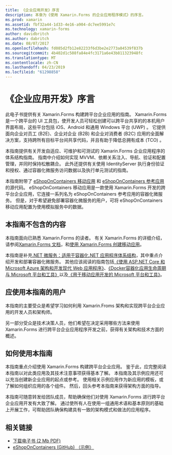 ```yaml
---
title: 《企业应用开发》序言
description: 本章为《使用 Xamarin.Forms 的企业应用程序模式》的序言。
ms.prod: xamarin
ms.assetid: fbf32a44-1d33-4e16-a904-dc7ee5991e7c
ms.technology: xamarin-forms
author: davidbritch
ms.author: dabritch
ms.date: 08/07/2017
ms.openlocfilehash: fd085d2fb12e82233f6d3be2e2773a84539f837b
ms.sourcegitcommit: 4b402d1c508fa84e4fc3171a6e43b811323948fc
ms.translationtype: MT
ms.contentlocale: zh-CN
ms.lasthandoff: 04/23/2019
ms.locfileid: "61298858"
---
```

# <a name="preface-to-enterprise-app-development"></a>《企业应用开发》序言

此电子书提供有关 Xamarin.Forms 构建跨平台企业应用的指南。 Xamarin.Forms 是一个跨平台的 UI 工具包，使开发人员可轻松创建可以跨平台共享的的本机用户界面布局，这些平台包括 iOS、Android 和通用 Windows 平台 (UWP) 。 它提供面向企业对员工 (B2E)、企业对企业 (B2B) 和企业对消费者 (B2C) 应用的全面解决方案，支持跨所有目标平台间共享代码，并且有助于降低总拥有成本 (TCO) 。

本指南提供有关开发自适应、可维护和可测试的 Xamarin.Forms 企业应用程序的体系结构指南。 指南中介绍如何实现 MVVM、依赖关系注入、导航、验证和配置管理，并同时保持松散耦合。 此外还提供有关使用 IdentityServer 执行身份验证和授权、通过容器化微服务访问数据以及执行单元测试的指南。

本指南附带了 [eShopOnContainers 移动应用](https://github.com/dotnet-architecture/eShopOnContainers/tree/master/src/Mobile) 和 [eShopOnContainers 参考应用](https://github.com/dotnet-architecture/eShopOnContainers) 的源代码。 eShopOnContainers 移动应用是一款使用 Xamarin.Forms 开发的跨平台企业应用，它连接一系列名为 eShopOnContainers 参考应用的容器化微服务。 但是，对于希望避免部署容器化微服务的用户，可将 eShopOnContainers 移动应用配置为使用模拟服务中的数据。

## <a name="whats-left-out-of-this-guides-scope"></a>本指南不包含的内容

本指南面向已熟悉 Xamarin.Forms 的读者。 有关 Xamarin.Forms 的详细介绍，请参阅[Xamarin.Forms 文档](~/xamarin-forms/index.yml)，和[使用 Xamarin.Forms 创建移动应用](https://aka.ms/xamebook)。

本指南是补充[.NET 微服务：适用于容器化.NET 应用程序体系结构](https://aka.ms/microservicesebook)，其中重点介绍开发和部署容器化微服务。 其他应该阅读的指南包括[《使用 ASP.NET Core 和 Microsoft Azure 架构和开发现代 Web 应用程序》](http://aka.ms/WebAppEbook)、[《Docker容器化应用生命周期与 Microsoft 平台和工具》](http://aka.ms/dockerlifecycleebook)以及[《用于移动应用开发的 Microsoft 平台和工具》](http://aka.ms/MobAppDev/StndPDF)。

## <a name="who-should-use-this-guide"></a>应使用本指南的用户

本指南的主要受众是希望学习如何利用 Xamarin.Froms 架构和实现跨平台企业应用的开发人员和架构师。

另一部分受众是技术决策人员，他们希望在决定采用哪些方法来使用 Xamarin.Forms 进行跨平台企业应用程序开发之前，获得有关架构和技术方面的概述。

## <a name="how-to-use-this-guide"></a>如何使用本指南

本指南重点介绍使用 Xamarin.Forms 构建跨平台企业应用。 鉴于此，应完整阅读本指南以对此类应用及其技术注意事项获得基本了解。 本指南及其示例应用还可以充当创建新企业应用的起点或参考。 使用相关示例应用作为新应用的模板，或了解如何组织应用的各个组件。 然后，回头参考本指南来获得架构方面的指导。

本指南可随意转发给团队成员，帮助确保他们对使用 Xamarin.Forms 进行跨平台企业应用开发有大致了解。 通过使所有人在使用一组通用术语和基本原则的基础上开展工作，可帮助团队确保构建具有一致的架构模式和做法的应用程序。


## <a name="related-links"></a>相关链接

- [下载电子书 (2 Mb PDF)](https://aka.ms/xamarinpatternsebook)
- [eShopOnContainers (GitHub) （示例）](https://github.com/dotnet-architecture/eShopOnContainers)
